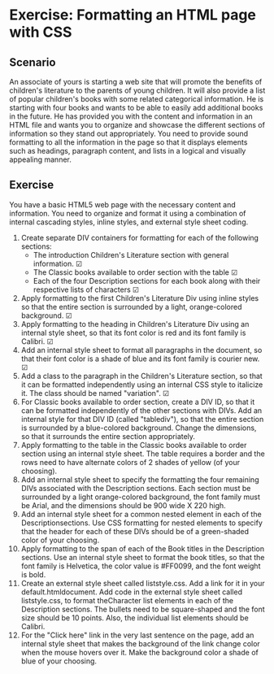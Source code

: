 # Exercise: Formatting an HTML page with CSS

## Scenario

An associate of yours is starting a web site that will promote the benefits of children's literature to the parents of young children. It will also provide a list of popular children's books with some related categorical information. He is starting with four books and wants to be able to easily add additional books in the future. He has provided you with the content and information in an HTML file and wants you to organize and showcase the different sections of information so they stand out appropriately. You need to provide sound formatting to all the information in the page so that it displays elements such as headings, paragraph content, and lists in a logical and visually appealing manner.

## Exercise

You have a basic HTML5 web page with the necessary content and information. You need to organize and format it using a combination of internal cascading styles, inline styles, and external style sheet coding.

1. Create separate DIV containers for formatting for each of the following sections:
    - The introduction Children's Literature  section with general information. &#9745;
    - The Classic books available to order  section with the table &#9745;
    - Each of the four Description  sections for each book along with their respective lists of characters &#9745;
2. Apply formatting to the first Children's Literature  Div using inline  styles so that the entire section is surrounded by a light, orange-colored background. &#9745;
3. Apply formatting to the heading in Children's Literature  Div using an internal  style sheet, so that its font color is red  and its font family is Calibri. &#9745;
4. Add an internal  style sheet to format all paragraphs in the document, so that their font color is a shade of blue  and its font family is courier new. &#9745;
5. Add a class  to the paragraph in the Children's Literature  section, so that it can be formatted independently using an internal CSS style to italicize it. The class should be named "variation". &#9745;
6. For Classic books available to order  section, create a DIV ID, so that it can be formatted independently of the other sections with DIVs. Add an internal  style for that DIV ID (called "tablediv"), so that the entire section is surrounded by a blue-colored background. Change the dimensions, so that it surrounds the entire section appropriately.
7. Apply formatting to the table in the Classic books available to order  section using an internal  style sheet. The table requires a border and the rows need to have alternate colors of 2 shades of yellow (of your choosing).
8. Add an internal style sheet to specify the formatting the four remaining DIVs associated with the Description  sections. Each section must be surrounded by a light orange-colored background, the font family must be Arial, and the dimensions should be 900 wide X 220 high.
9. Add an internal style sheet for a common nested element in each of the Descriptionsections. Use CSS formatting for nested elements to specify that the header for each of these DIVs should be of a green-shaded color of your choosing.
10. Apply formatting to the span of each of the Book titles in the Description  sections. Use an internal style sheet to format the book titles, so that the font family is Helvetica, the color value is #FF0099, and the font weight is bold.
11. Create an external style sheet called liststyle.css.  Add a link for it in your default.htmldocument. Add code in the external style sheet called liststyle.css,  to format theCharacter  list elements in each of the Description  sections. The bullets need to be square-shaped and the font size should be 10 points. Also, the individual list elements should be Calibri.
12. For the "Click here" link in the very last sentence on the page, add an internal style sheet that makes the background of the link change color when the mouse hovers over it. Make the background color a shade of blue of your choosing.